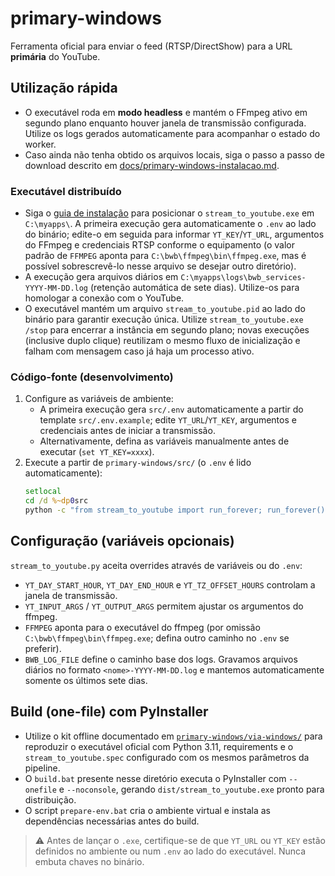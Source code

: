 # primary-windows

Ferramenta oficial para enviar o feed (RTSP/DirectShow) para a URL **primária** do YouTube.

## Utilização rápida

- O executável roda em **modo headless** e mantém o FFmpeg ativo em segundo plano enquanto houver janela de transmissão configurada. Utilize os logs gerados automaticamente para acompanhar o estado do worker.
- Caso ainda não tenha obtido os arquivos locais, siga o passo a passo de download descrito em [docs/primary-windows-instalacao.md](../docs/primary-windows-instalacao.md#11-obter-o-repositorio-git-ou-zip).

### Executável distribuído

- Siga o [guia de instalação](../docs/primary-windows-instalacao.md#2-executável-distribuído) para posicionar o `stream_to_youtube.exe` em `C:\myapps\`. A primeira execução gera automaticamente o `.env` ao lado do binário; edite-o em seguida para informar `YT_KEY`/`YT_URL`, argumentos do FFmpeg e credenciais RTSP conforme o equipamento (o valor padrão de `FFMPEG` aponta para `C:\bwb\ffmpeg\bin\ffmpeg.exe`, mas é possível sobrescrevê-lo nesse arquivo se desejar outro diretório).
- A execução gera arquivos diários em `C:\myapps\logs\bwb_services-YYYY-MM-DD.log` (retenção automática de sete dias). Utilize-os para homologar a conexão com o YouTube.
- O executável mantém um arquivo `stream_to_youtube.pid` ao lado do binário para garantir execução única. Utilize `stream_to_youtube.exe /stop` para encerrar a instância em segundo plano; novas execuções (inclusive duplo clique) reutilizam o mesmo fluxo de inicialização e falham com mensagem caso já haja um processo ativo.

### Código-fonte (desenvolvimento)

1. Configure as variáveis de ambiente:
   - A primeira execução gera `src/.env` automaticamente a partir do template `src/.env.example`; edite `YT_URL`/`YT_KEY`, argumentos e credenciais antes de iniciar a transmissão.
   - Alternativamente, defina as variáveis manualmente antes de executar (`set YT_KEY=xxxx`).
2. Execute a partir de `primary-windows/src/` (o `.env` é lido automaticamente):
   ```bat
   setlocal
   cd /d %~dp0src
   python -c "from stream_to_youtube import run_forever; run_forever()"
   ```

## Configuração (variáveis opcionais)

`stream_to_youtube.py` aceita overrides através de variáveis ou do `.env`:

- `YT_DAY_START_HOUR`, `YT_DAY_END_HOUR` e `YT_TZ_OFFSET_HOURS` controlam a janela de transmissão.
- `YT_INPUT_ARGS` / `YT_OUTPUT_ARGS` permitem ajustar os argumentos do ffmpeg.
- `FFMPEG` aponta para o executável do ffmpeg (por omissão `C:\bwb\ffmpeg\bin\ffmpeg.exe`; defina outro caminho no `.env` se preferir).
- `BWB_LOG_FILE` define o caminho base dos logs. Gravamos arquivos diários no formato
  `<nome>-YYYY-MM-DD.log` e mantemos automaticamente somente os últimos sete dias.

## Build (one-file) com PyInstaller

- Utilize o kit offline documentado em [`primary-windows/via-windows/`](./via-windows/README.md) para reproduzir o executável oficial com Python 3.11, requirements e o `stream_to_youtube.spec` configurado com os mesmos parâmetros da pipeline.
- O `build.bat` presente nesse diretório executa o PyInstaller com `--onefile` e `--noconsole`, gerando `dist/stream_to_youtube.exe` pronto para distribuição.
- O script `prepare-env.bat` cria o ambiente virtual e instala as dependências necessárias antes do build.

> ⚠️ Antes de lançar o `.exe`, certifique-se de que `YT_URL` ou `YT_KEY` estão definidos no ambiente ou num `.env` ao lado do executável. Nunca embuta chaves no binário.
